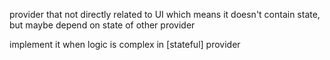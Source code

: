 provider that not directly related to UI
which means it doesn't contain state, but maybe depend on state of other provider

implement it when logic is complex in [stateful] provider